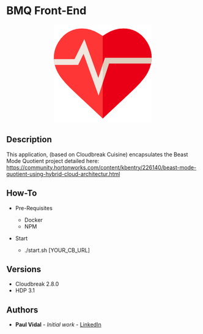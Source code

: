 # BMQ Front-End

<div align="center">
<img src="https://raw.githubusercontent.com/paulvid/bmq-data-science-cb-bundle/master/BMQ_LOGO.png">
</div>

## Description

This application, (based on Cloudbreak Cuisine) encapsulates the Beast Mode Quotient project detailed here:
https://community.hortonworks.com/content/kbentry/226140/beast-mode-quotient-using-hybrid-cloud-architectur.html


## How-To

* Pre-Requisites
    * Docker
    * NPM

* Start
    * ./start.sh [YOUR_CB_URL]



## Versions

* Cloudbreak 2.8.0
* HDP 3.1

## Authors

* **Paul Vidal** - *Initial work* - [LinkedIn](https://www.linkedin.com/in/paulvid/)